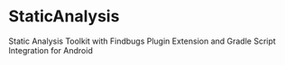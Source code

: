 # StaticAnalysis
Static Analysis Toolkit with Findbugs Plugin Extension and Gradle Script Integration for Android
